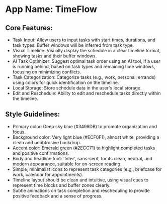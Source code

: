 # **App Name**: TimeFlow

## Core Features:

- Task Input: Allow users to input tasks with start times, durations, and task types. Buffer windows will be inferred from task type.
- Visual Timeline: Visually display the schedule in a clear timeline format, showing tasks and their buffer windows.
- AI Task Optimizer: Suggest optimal task order using an AI tool, if a user is running behind, based on task types and remaining time windows, focusing on minimizing conflicts.
- Task Categorization: Categorize tasks (e.g., work, personal, errands) using colors for quick identification on the timeline.
- Local Storage: Store schedule data in the user's local storage.
- Edit and Reschedule: Ability to edit and reschedule tasks directly within the timeline.

## Style Guidelines:

- Primary color: Deep sky blue (#3498DB) to promote organization and focus.
- Background color: Very light blue (#ECF0F1), almost white, providing a clean and unobtrusive backdrop.
- Accent color: Emerald green (#2ECC71) to highlight completed tasks and positive confirmations.
- Body and headline font: 'Inter', sans-serif, for its clean, neutral, and modern appearance, suitable for on-screen reading.
- Simple, minimalist icons to represent task categories (e.g., briefcase for work, calendar for appointments).
- Timeline layout should be clean and intuitive, using visual cues to represent time blocks and buffer zones clearly.
- Subtle animations on task completion and rescheduling to provide positive feedback and a sense of progress.